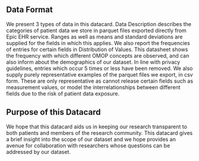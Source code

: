 ## Data Format

We present 3 types of data in this datacard. Data Description describes the categories of patient data we store in parquet files exported directly from Epic EHR service. Ranges as well as means and standard deviations are supplied for the fields in which this applies. We also report the frequencies of entries for certain fields in Distribution of Values. This datasheet shows the frequency with which different OMOP concepts are observed, and can also inform about the demographics of our dataset. In line with privacy guidelines, entries which occur 5 times or less have been removed. We also supply purely representative examples of the parquet files we export, in csv form. These are only representative as cannot release certain fields such as measurement values, or model the interrelationships between different fields due to the risk of patient data exposure.

## Purpose of this Datacard

We hope that this datacard aids us in keeping our research transparent to both patients and members of the research community. This datacard gives a brief insight into the scope of our dataset and we hope provides an avenue for collaboration with researchers whose questions can be addressed by our dataset.
